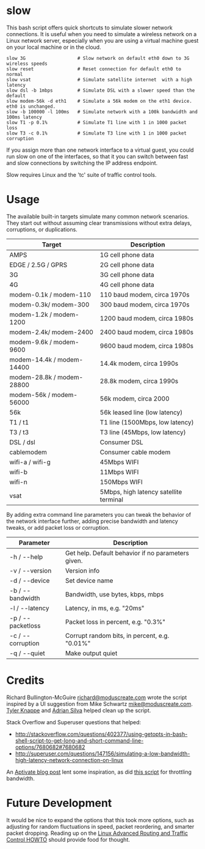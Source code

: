 slow
====

This bash script offers quick shortcuts to simulate slower network connections.  It is useful when you need to simulate a wireless network on a Linux network server, especially when you are using a virtual machine guest on your local machine or in the cloud.

    slow 3G                   # Slow network on default eth0 down to 3G wireless speeds
    slow reset                # Reset connection for default eth0 to normal
    slow vsat                 # Simulate satellite internet  with a high latency
    slow dsl -b 1mbps         # Simulate DSL with a slower speed than the default
    slow modem-56k -d eth1    # Simulate a 56k modem on the eth1 device. eth0 is unchanged.
    slow -b 100000 -l 100ms   # Simulate network with a 100k bandwidth and 100ms latency
    slow T1 -p 0.1%           # Simulate T1 line with 1 in 1000 packet loss
    slow T3 -c 0.1%           # Simulate T3 line with 1 in 1000 packet corruption

If you assign more than one network interface to a virtual guest, you could run slow on one of the interfaces, so that it you can switch between fast and slow connections by switching the IP address endpoint.

Slow requires Linux and the 'tc' suite of traffic control tools.

Usage
=====

The available built-in targets simulate many common network scenarios. They start out
without assuming clear transmissions without extra delays, corruptions, or duplications.


Target                  | Description
------------------------|-------------------------------------------------
AMPS                    | 1G cell phone data
EDGE / 2.5G / GPRS          | 2G cell phone data
3G                      | 3G cell phone data
4G                      | 4G cell phone data
modem-0.1k / modem-110    | 110 baud modem, circa 1970s
modem-0.3k/ modem-300    | 300 baud modem, circa 1970s
modem-1.2k / modem-1200   | 1200 baud modem, circa 1980s
modem-2.4k/ modem-2400   | 2400 baud modem, circa 1980s
modem-9.6k / modem-9600   | 9600 baud modem, circa 1980s
modem-14.4k / modem-14400 | 14.4k modem, circa 1990s
modem-28.8k / modem-28800 | 28.8k modem, circa 1990s
modem-56k / modem-56000   | 56k modem, circa 2000
56k                     | 56k leased line (low latency)
T1 / t1                   | T1 line (1500Mbps, low latency)
T3 / t3                   | T3 line (45Mbps, low latency)
DSL / dsl                 | Consumer DSL
cablemodem              | Consumer cable modem
wifi-a / wifi-g           | 45Mbps WIFI
wifi-b                  | 11Mbps WIFI
wifi-n                  | 150Mbps WIFI
vsat                    | 5Mbps, high latency satellite terminal

By adding extra command line parameters you can tweak the behavior of the
network interface further, adding precise bandwidth and latency tweaks, or
add packet loss or corruption.

Parameter          |  Description
-------------------|---------------------------------------------------
-h / --help       |  Get help. Default behavior if no parameters given.
-v / --version    |  Version info
-d / --device     |  Set device name
-b / --bandwidth  |  Bandwidth, use bytes, kbps, mbps
-l / --latency    |  Latency, in ms, e.g. "20ms"
-p / --packetloss |  Packet loss in percent, e.g. "0.3%"
-c / --corruption |  Corrupt random bits, in percent, e.g. "0.01%"
-q / --quiet      |  Make output quiet

Credits
=======
Richard Bullington-McGuire <richard@moduscreate.com> wrote the script inspired by a UI suggestion from Mike Schwartz <mike@moduscreate.com>. [Tyler Knappe](https://github.com/knappe) and [Adrian Silva](https://github.com/skiold) helped clean up the script.

Stack Overflow and Superuser questions that helped:
* http://stackoverflow.com/questions/402377/using-getopts-in-bash-shell-script-to-get-long-and-short-command-line-options/7680682#7680682
* http://superuser.com/questions/147156/simulating-a-low-bandwidth-high-latency-network-connection-on-linux

An [Aptivate blog post](https://web.archive.org/web/20111129155657/http://blog.aptivate.org/2010/01/23/make-sure-your-apps-work-in-the-field) lent some inspiration, as did [this script](https://web.archive.org/web/20130928002236/http://atmail.com/kb/2009/throttling-bandwidth) for throttling bandwidth.

Future Development
==================

It would be nice to expand the options that this took more options, such as adjusting for random fluctuations in speed, packet reordering, and smarter packet dropping. Reading up on the [Linux Advanced Routing and Traffic Control HOWTO](http://www.lartc.org/lartc.html) should provide food for thought.
